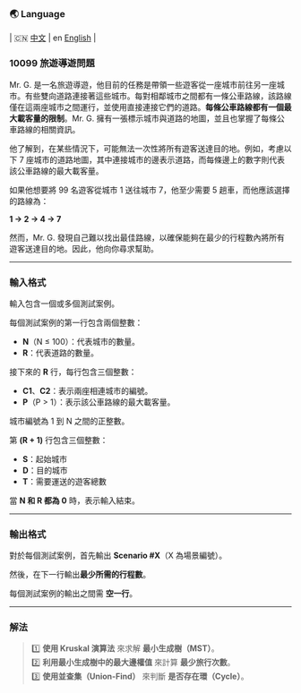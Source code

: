 ### 🌏 **Language**
| 🇨🇳 [中文](md10099_zh.md) | en [English](md10099_en.md) |


<aside>

### **10099 旅遊導遊問題**

Mr. G. 是一名旅遊導遊，他目前的任務是帶領一些遊客從一座城市前往另一座城市。有些雙向道路連接著這些城市。每對相鄰城市之間都有一條公車路線，該路線僅在這兩座城市之間運行，並使用直接連接它們的道路。**每條公車路線都有一個最大載客量的限制**。Mr. G. 擁有一張標示城市與道路的地圖，並且也掌握了每條公車路線的相關資訊。

他了解到，在某些情況下，可能無法一次性將所有遊客送達目的地。例如，考慮以下 7 座城市的道路地圖，其中連接城市的邊表示道路，而每條邊上的數字則代表該公車路線的最大載客量。

如果他想要將 99 名遊客從城市 1 送往城市 7，他至少需要 5 趟車，而他應該選擇的路線為：

**1 → 2 → 4 → 7**

然而，Mr. G. 發現自己難以找出最佳路線，以確保能夠在最少的行程數內將所有遊客送達目的地。因此，他向你尋求幫助。

---

### **輸入格式**

輸入包含一個或多個測試案例。

每個測試案例的第一行包含兩個整數：

- **N**（N ≤ 100）：代表城市的數量。
- **R**：代表道路的數量。

接下來的 **R** 行，每行包含三個整數：

- **C1**、**C2**：表示兩座相連城市的編號。
- **P**（P > 1）：表示該公車路線的最大載客量。

城市編號為 1 到 N 之間的正整數。

第 **(R + 1)** 行包含三個整數：

- **S**：起始城市
- **D**：目的城市
- **T**：需要運送的遊客總數

當 **N 和 R 都為 0** 時，表示輸入結束。

---

### **輸出格式**

對於每個測試案例，首先輸出 **Scenario #X**（X 為場景編號）。

然後，在下一行輸出**最少所需的行程數**。

每個測試案例的輸出之間需 **空一行**。

---

</aside>

### 解法
> 1️⃣ **使用 Kruskal 演算法** 來求解 **最小生成樹（MST）**。  
> 2️⃣ **利用最小生成樹中的最大邊權值** 來計算 **最少旅行次數**。  
> 3️⃣ **使用並查集（Union-Find）** 來判斷 **是否存在環（Cycle）**。  
